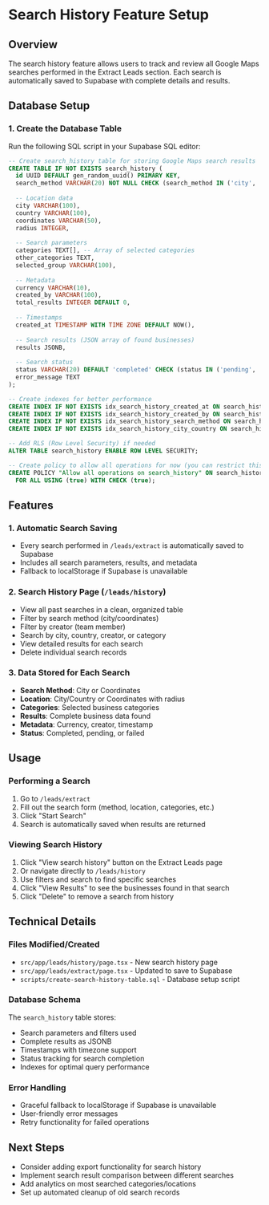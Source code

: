 # Search History Feature Setup

## Overview
The search history feature allows users to track and review all Google Maps searches performed in the Extract Leads section. Each search is automatically saved to Supabase with complete details and results.

## Database Setup

### 1. Create the Database Table
Run the following SQL script in your Supabase SQL editor:

```sql
-- Create search_history table for storing Google Maps search results
CREATE TABLE IF NOT EXISTS search_history (
  id UUID DEFAULT gen_random_uuid() PRIMARY KEY,
  search_method VARCHAR(20) NOT NULL CHECK (search_method IN ('city', 'coordinates')),
  
  -- Location data
  city VARCHAR(100),
  country VARCHAR(100),
  coordinates VARCHAR(50),
  radius INTEGER,
  
  -- Search parameters
  categories TEXT[], -- Array of selected categories
  other_categories TEXT,
  selected_group VARCHAR(100),
  
  -- Metadata
  currency VARCHAR(10),
  created_by VARCHAR(100),
  total_results INTEGER DEFAULT 0,
  
  -- Timestamps
  created_at TIMESTAMP WITH TIME ZONE DEFAULT NOW(),
  
  -- Search results (JSON array of found businesses)
  results JSONB,
  
  -- Search status
  status VARCHAR(20) DEFAULT 'completed' CHECK (status IN ('pending', 'completed', 'failed')),
  error_message TEXT
);

-- Create indexes for better performance
CREATE INDEX IF NOT EXISTS idx_search_history_created_at ON search_history(created_at DESC);
CREATE INDEX IF NOT EXISTS idx_search_history_created_by ON search_history(created_by);
CREATE INDEX IF NOT EXISTS idx_search_history_search_method ON search_history(search_method);
CREATE INDEX IF NOT EXISTS idx_search_history_city_country ON search_history(city, country);

-- Add RLS (Row Level Security) if needed
ALTER TABLE search_history ENABLE ROW LEVEL SECURITY;

-- Create policy to allow all operations for now (you can restrict this later)
CREATE POLICY "Allow all operations on search_history" ON search_history
  FOR ALL USING (true) WITH CHECK (true);
```

## Features

### 1. Automatic Search Saving
- Every search performed in `/leads/extract` is automatically saved to Supabase
- Includes all search parameters, results, and metadata
- Fallback to localStorage if Supabase is unavailable

### 2. Search History Page (`/leads/history`)
- View all past searches in a clean, organized table
- Filter by search method (city/coordinates)
- Filter by creator (team member)
- Search by city, country, creator, or category
- View detailed results for each search
- Delete individual search records

### 3. Data Stored for Each Search
- **Search Method**: City or Coordinates
- **Location**: City/Country or Coordinates with radius
- **Categories**: Selected business categories
- **Results**: Complete business data found
- **Metadata**: Currency, creator, timestamp
- **Status**: Completed, pending, or failed

## Usage

### Performing a Search
1. Go to `/leads/extract`
2. Fill out the search form (method, location, categories, etc.)
3. Click "Start Search"
4. Search is automatically saved when results are returned

### Viewing Search History
1. Click "View search history" button on the Extract Leads page
2. Or navigate directly to `/leads/history`
3. Use filters and search to find specific searches
4. Click "View Results" to see the businesses found in that search
5. Click "Delete" to remove a search from history

## Technical Details

### Files Modified/Created
- `src/app/leads/history/page.tsx` - New search history page
- `src/app/leads/extract/page.tsx` - Updated to save to Supabase
- `scripts/create-search-history-table.sql` - Database setup script

### Database Schema
The `search_history` table stores:
- Search parameters and filters used
- Complete results as JSONB
- Timestamps with timezone support
- Status tracking for search completion
- Indexes for optimal query performance

### Error Handling
- Graceful fallback to localStorage if Supabase is unavailable
- User-friendly error messages
- Retry functionality for failed operations

## Next Steps
- Consider adding export functionality for search history
- Implement search result comparison between different searches
- Add analytics on most searched categories/locations
- Set up automated cleanup of old search records 